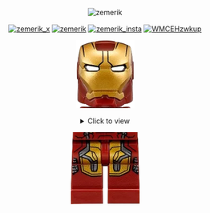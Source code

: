 <p align="center"> <img src="https://komarev.com/ghpvc/?username=zemerik&label=Profile%20views&color=0e75b6&style=flat" alt="zemerik" /> </p>

<p align = "center">
<a href="https://twitter.com/zemerik_x" target="_blank"><img align="center" src="https://raw.githubusercontent.com/rahuldkjain/github-profile-readme-generator/master/src/images/icons/Social/twitter.svg" alt="zemerik_x" height="30" width="40" /></a>
<a href="https://linkedin.com/in/zemerik" target="_blank"><img align="center" src="https://raw.githubusercontent.com/rahuldkjain/github-profile-readme-generator/master/src/images/icons/Social/linked-in-alt.svg" alt="zemerik" height="30" width="40" /></a>
<a href="https://instagram.com/zemerik_insta" target="_blank"><img align="center" src="https://raw.githubusercontent.com/rahuldkjain/github-profile-readme-generator/master/src/images/icons/Social/instagram.svg" alt="zemerik_insta" height="30" width="40" /></a>
<a href="https://discord.gg/WMCEHzwkup" target="_blank"><img align="center" src="https://raw.githubusercontent.com/rahuldkjain/github-profile-readme-generator/master/src/images/icons/Social/discord.svg" alt="WMCEHzwkup" height="30" width="40" /></a>
</p>

<p align = "center"><img src = "assets/ironman-head.png"></p>

<div align = "center">
  <details close>
    <summary>
      Click to view
    </summary>

<br>

![Banner](assets/banner_github.png)

<details close>
  <summary>
    About me:
  </summary>

![About](assets/About2.gif)

</details>

<details>
  <summary>
    Blogs
  </summary>

<br>

<!-- DEVTO-BLOG-LIST:START -->

<!-- DEVTO-BLOG-LIST:END -->

</details>

<details>
  <summary>
    Tech Stack
  </summary>

<br>

![Tech Stack](assets/tools.svg)

</details>

<details>
  <summary>
    My Stats:
  </summary>

<br>

![Github Languages](https://github-readme-stats.vercel.app/api/top-langs?username=zemerik&show_icons=true&theme=cobalt&locale=en&layout=compact)  

<br>

![Github Stats](https://github-readme-stats.vercel.app/api?username=zemerik&show=reviews,prs_merged,prs_merged_percentage&show_icons=true&theme=cobalt&locale=en)

</details>

<details>
  <summary>
    Projects:
  </summary>

<br>

[![ZemProfiles](https://github-readme-stats.vercel.app/api/pin/?username=zemerik&repo=ZemProfiles&show_icons=true&theme=cobalt)](https://github.com/Zemerik/ZemProfiles)

<br>

[![Sports-Stadium](https://github-readme-stats.vercel.app/api/pin/?username=zemerik&repo=Sports-Stadium&show_icons=true&theme=cobalt)](https://github.com/Zemerik/Sports-Stadium)

<br>

[![Portfolio](https://github-readme-stats.vercel.app/api/pin/?username=zemerik&repo=zemerik.github.io&show_icons=true&theme=cobalt)](https://github.com/Zemerik/zemerik.github.io)

<br>

[![Portfolio V2](https://github-readme-stats.vercel.app/api/pin/?username=zemerik&repo=Portfolio-v2&show_icons=true&theme=cobalt)](https://github.com/Zemerik/Portfolio-v2)

</details>

</details>
</div>

<p align = "center"><img src = "assets/ironman-legs.png"></p>
